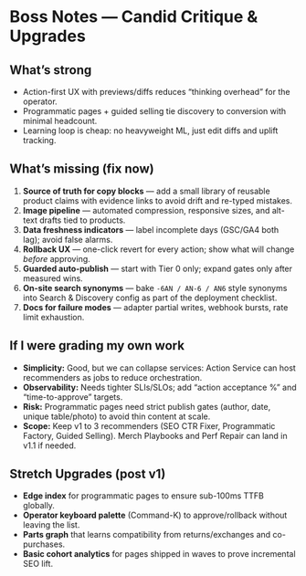 # Boss Notes — Candid Critique & Upgrades

## What’s strong

- Action-first UX with previews/diffs reduces “thinking overhead” for the operator.
- Programmatic pages + guided selling tie discovery to conversion with minimal headcount.
- Learning loop is cheap: no heavyweight ML, just edit diffs and uplift tracking.

## What’s missing (fix now)

1. **Source of truth for copy blocks** — add a small library of reusable product claims with evidence links to avoid drift and re-typed mistakes.
2. **Image pipeline** — automated compression, responsive sizes, and alt-text drafts tied to products.
3. **Data freshness indicators** — label incomplete days (GSC/GA4 both lag); avoid false alarms.
4. **Rollback UX** — one-click revert for every action; show what will change _before_ approving.
5. **Guarded auto-publish** — start with Tier 0 only; expand gates only after measured wins.
6. **On-site search synonyms** — bake `-6AN / AN-6 / AN6` style synonyms into Search & Discovery config as part of the deployment checklist.
7. **Docs for failure modes** — adapter partial writes, webhook bursts, rate limit exhaustion.

## If I were grading my own work

- **Simplicity:** Good, but we can collapse services: Action Service can host recommenders as jobs to reduce orchestration.
- **Observability:** Needs tighter SLIs/SLOs; add “action acceptance %” and “time-to-approve” targets.
- **Risk:** Programmatic pages need strict publish gates (author, date, unique table/photo) to avoid thin content at scale.
- **Scope:** Keep v1 to 3 recommenders (SEO CTR Fixer, Programmatic Factory, Guided Selling). Merch Playbooks and Perf Repair can land in v1.1 if needed.

## Stretch Upgrades (post v1)

- **Edge index** for programmatic pages to ensure sub-100ms TTFB globally.
- **Operator keyboard palette** (Command-K) to approve/rollback without leaving the list.
- **Parts graph** that learns compatibility from returns/exchanges and co-purchases.
- **Basic cohort analytics** for pages shipped in waves to prove incremental SEO lift.
